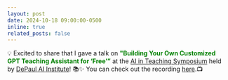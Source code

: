 ```yaml
---
layout: post
date: 2024-10-18 09:00:00-0500
inline: true
related_posts: false
---
```


💡 Excited to share that I gave a talk on <span style="color: green; font-weight: bold;">"Building Your Own Customized GPT Teaching Assistant for ‘Free’”</span> at the [AI in Teaching Symposium](https://blogs.depaul.edu/ai-institute/ai-in-teaching/) held by [DePaul AI Institute](https://blogs.depaul.edu/ai-institute/welcome-to-the-depaul-ai-institute/)! 📚✨ You can check out the recording [here](https://blogs.depaul.edu/ai-institute/adam-gao-building-your-own-customized-gpt-teaching-assistant-for-free/).📺